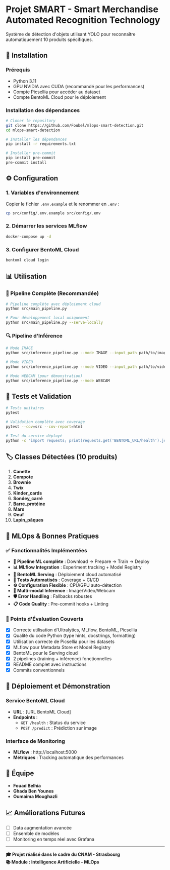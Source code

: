 # Projet SMART - Smart Merchandise Automated Recognition Technology

Système de détection d'objets utilisant YOLO pour reconnaître automatiquement 10 produits spécifiques.

## 🚀 Installation

### Prérequis
- Python 3.11
- GPU NVIDIA avec CUDA (recommandé pour les performances)
- Compte Picsellia pour accéder au dataset
- Compte BentoML Cloud pour le déploiement

### Installation des dépendances
```bash
# Cloner le repository
git clone https://github.com/Foubel/mlops-smart-detection.git
cd mlops-smart-detection

# Installer les dépendances
pip install -r requirements.txt

# Installer pre-commit
pip install pre-commit
pre-commit install
```

## ⚙️ Configuration

### 1. Variables d'environnement
Copier le fichier `.env.example` et le renommer en `.env` :
```bash
cp src/config/.env.example src/config/.env
```

### 2. Démarrer les services MLflow
```bash
docker-compose up -d
```

### 3. Configurer BentoML Cloud
```bash
bentoml cloud login
```

## 📊 Utilisation

### 🎯 Pipeline Complète (Recommandée)

```bash
# Pipeline complète avec déploiement cloud
python src/main_pipeline.py

# Pour développement local uniquement
python src/main_pipeline.py --serve-locally
```

### 🔍 Pipeline d'Inférence

```bash
# Mode IMAGE
python src/inference_pipeline.py --mode IMAGE --input_path path/to/image.jpg

# Mode VIDEO
python src/inference_pipeline.py --mode VIDEO --input_path path/to/video.mp4

# Mode WEBCAM (pour démonstration)
python src/inference_pipeline.py --mode WEBCAM
```

## 🧪 Tests et Validation

```bash
# Tests unitaires
pytest

# Validation complète avec coverage
pytest --cov=src --cov-report=html

# Test du service déployé
python -c "import requests; print(requests.get('BENTOML_URL/health').json())"
```

## 🏷️ Classes Détectées (10 produits)

1. **Canette**
2. **Compote** 
3. **Brownie** 
4. **Twix** 
5. **Kinder_cards** 
6. **Sondey_carré**
7. **Barre_protéine** 
8. **Mars**
9. **Oeuf**
10. **Lapin_pâques** 


## 🔧 MLOps & Bonnes Pratiques

### ✅ Fonctionnalités Implémentées
- **🔄 Pipeline ML complète** : Download → Prepare → Train → Deploy
- **📊 MLflow Integration** : Experiment tracking + Model Registry
- **🚀 BentoML Serving** : Déploiement cloud automatisé
- **🧪 Tests Automatisés** : Coverage + CI/CD
- **⚙️ Configuration Flexible** : CPU/GPU auto-détection
- **📱 Multi-modal Inference** : Image/Video/Webcam
- **🛡️ Error Handling** : Fallbacks robustes
- **📋 Code Quality** : Pre-commit hooks + Linting

### 🎯 Points d'Évaluation Couverts
- [x] Correcte utilisation d'Ultralytics, MLflow, BentoML, Picsellia
- [x] Qualité du code Python (type hints, docstrings, formatting)
- [x] Utilisation correcte de Picsellia pour les datasets
- [x] MLflow pour Metadata Store et Model Registry
- [x] BentoML pour le Serving cloud
- [x] 2 pipelines (training + inférence) fonctionnelles
- [x] README complet avec instructions
- [x] Commits conventionnels

## 🚀 Déploiement et Démonstration

### Service BentoML Cloud
- **URL** : [URL BentoML Cloud]
- **Endpoints** :
  - `GET /health` : Status du service
  - `POST /predict` : Prédiction sur image

### Interface de Monitoring
- **MLflow** : http://localhost:5000
- **Métriques** : Tracking automatique des performances

## 👥 Équipe

- **Fouad Belhia**
- **Ghada Ben Younes**
- **Oumaima Moughazli**

## 📈 Améliorations Futures

- [ ] Data augmentation avancée
- [ ] Ensemble de modèles
- [ ] Monitoring en temps réel avec Grafana

---

**🎓 Projet réalisé dans le cadre du CNAM - Strasbourg**  
**📚 Module : Intelligence Artificielle - MLOps**

